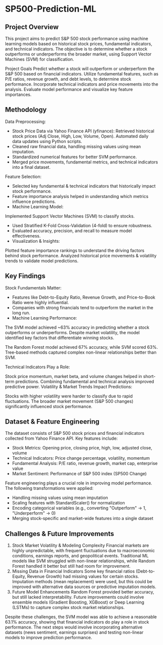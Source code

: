# SP500-Prediction-ML

## Project Overview

This project aims to predict S&P 500 stock performance using machine learning models based on historical stock prices, fundamental indicators, and technical indicators. 
The objective is to determine whether a stock outperforms or underperforms the broader market, using Support Vector Machines (SVM) for classification.

Project Goals
 Predict whether a stock will outperform or underperform the S&P 500 based on financial indicators.
 Utilize fundamental features, such as P/E ratios, revenue growth, and debt levels, to determine stock performance.
 Incorporate technical indicators and price movements into the analysis.
 Evaluate model performance and visualize key feature importances.
 
## Methodology
Data Preprocessing:
-    Stock Price Data via Yahoo Finance API (yfinance):
         Retrieved historical stock prices (Adj Close, High, Low, Volume, Open).
         Automated daily data updates using Python scripts.
-    Cleaned raw financial data, handling missing values using mean imputation.
-    Standardized numerical features for better SVM performance.
-    Merged price movements, fundamental metrics, and technical indicators into a final dataset.

Feature Selection:
-    Selected key fundamental & technical indicators that historically impact stock performance.
-    Feature importance analysis helped in understanding which metrics influence predictions.
-    Machine Learning Model:

Implemented Support Vector Machines (SVM) to classify stocks.
-    Used Stratified K-Fold Cross-Validation (4-fold) to ensure robustness.
-    Evaluated accuracy, precision, and recall to measure model effectiveness.
-    Visualization & Insights:

Plotted feature importance rankings to understand the driving factors behind stock performance.
Analyzed historical price movements & volatility trends to validate model predictions.

## Key Findings
Stock Fundamentals Matter:

-    Features like Debt-to-Equity Ratio, Revenue Growth, and Price-to-Book Ratio were highly influential.
-    Companies with strong financials tend to outperform the market in the long run.
-    Machine Learning Performance:

  The SVM model achieved ~63% accuracy in predicting whether a stock outperforms or underperforms.
  Despite market volatility, the model identified key factors that differentiate winning stocks.

  The Random Forest model achieved 67% accuracy, while SVM scored 63%.
  Tree-based methods captured complex non-linear relationships better than SVM.

Technical Indicators Play a Role:

Stock price momentum, market beta, and volume changes helped in short-term predictions.
Combining fundamental and technical analysis improved predictive power.
Volatility & Market Trends Impact Predictions:

Stocks with higher volatility were harder to classify due to rapid fluctuations.
The broader market movement (S&P 500 changes) significantly influenced stock performance.


##  Dataset & Feature Engineering
The dataset consists of S&P 500 stock prices and financial indicators collected from Yahoo Finance API. Key features include:

- Stock Metrics: Opening price, closing price, high, low, adjusted close, volume
- Technical Indicators: Price change percentage, volatility, momentum
- Fundamental Analysis: P/E ratio, revenue growth, market cap, enterprise value
- Market Sentiment: Performance of S&P 500 index (SP500 Change)

Feature engineering plays a crucial role in improving model performance. The following transformations were applied:

- Handling missing values using mean imputation
- Scaling features with StandardScaler() for normalization
- Encoding categorical variables (e.g., converting "Outperform" → 1, "Underperform" → 0)
- Merging stock-specific and market-wide features into a single dataset



## Challenges & Future Improvements
1. Stock Market Volatility & Modeling Complexity
Financial markets are highly unpredictable, with frequent fluctuations due to macroeconomic conditions, earnings reports, and geopolitical events.
Traditional ML models like SVM struggled with non-linear relationships, while Random Forest handled it better but still had room for improvement.
2. Missing Data in Financial Indicators
Some key financial ratios (Debt-to-Equity, Revenue Growth) had missing values for certain stocks.
Imputation methods (mean replacement) were used, but this could be improved with alternative data sources or predictive imputation models.
3. Future Model Enhancements
Random Forest provided better accuracy, but still lacked interpretability.
Future improvements could involve ensemble models (Gradient Boosting, XGBoost) or Deep Learning (LSTMs) to capture complex stock market relationships.



Despite these challenges, the SVM model was able to achieve a reasonable 63.1% accuracy, showing that financial indicators do play a role in stock performance. 
The next steps would involve incorporating alternative datasets (news sentiment, earnings surprises) and testing non-linear models to improve prediction performance. 




